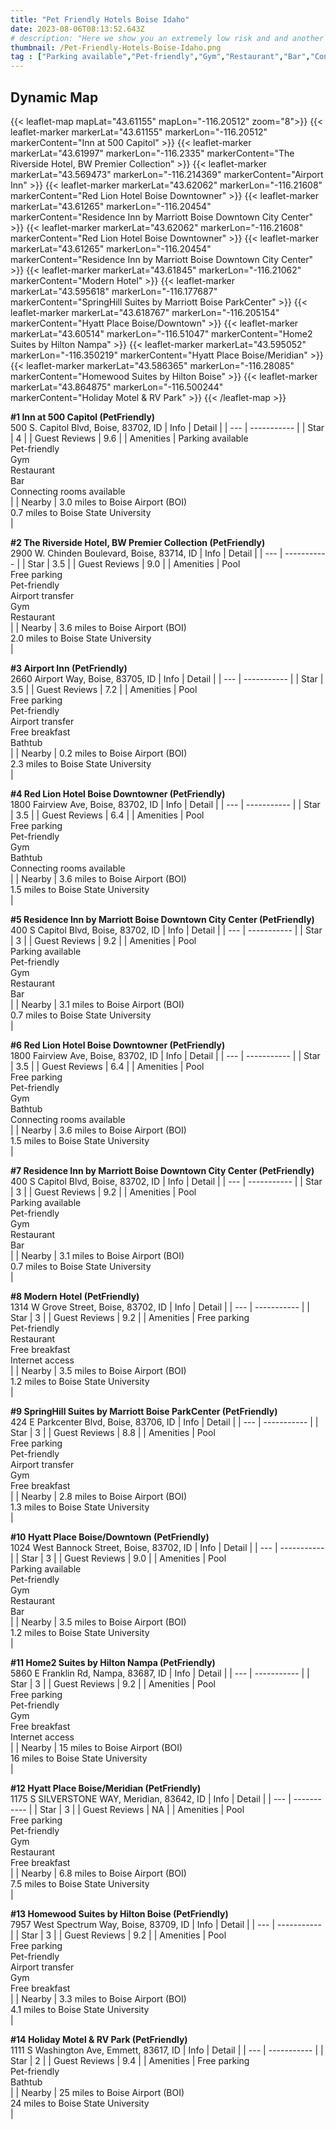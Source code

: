 ```yaml
---
title: "Pet Friendly Hotels Boise Idaho"
date: 2023-08-06T08:13:52.643Z
# description: "Here we show you an extremely low risk and and another medium risk approach to earn passive income "
thumbnail: /Pet-Friendly-Hotels-Boise-Idaho.png
tag : ["Parking available","Pet-friendly","Gym","Restaurant","Bar","Connecting rooms available","Pool","Free parking","Airport transfer","Free breakfast","Bathtub","Internet access"]
---
```


## Dynamic Map
{{< leaflet-map  mapLat="43.61155" mapLon="-116.20512" zoom="8">}}
    {{< leaflet-marker markerLat="43.61155" markerLon="-116.20512" markerContent="Inn at 500 Capitol" >}}
    {{< leaflet-marker markerLat="43.61997" markerLon="-116.2335" markerContent="The Riverside Hotel, BW Premier Collection" >}}
    {{< leaflet-marker markerLat="43.569473" markerLon="-116.214369" markerContent="Airport Inn" >}}
    {{< leaflet-marker markerLat="43.62062" markerLon="-116.21608" markerContent="Red Lion Hotel Boise Downtowner" >}}
    {{< leaflet-marker markerLat="43.61265" markerLon="-116.20454" markerContent="Residence Inn by Marriott Boise Downtown City Center" >}}
    {{< leaflet-marker markerLat="43.62062" markerLon="-116.21608" markerContent="Red Lion Hotel Boise Downtowner" >}}
    {{< leaflet-marker markerLat="43.61265" markerLon="-116.20454" markerContent="Residence Inn by Marriott Boise Downtown City Center" >}}
    {{< leaflet-marker markerLat="43.61845" markerLon="-116.21062" markerContent="Modern Hotel" >}}
    {{< leaflet-marker markerLat="43.595618" markerLon="-116.177687" markerContent="SpringHill Suites by Marriott Boise ParkCenter" >}}
    {{< leaflet-marker markerLat="43.618767" markerLon="-116.205154" markerContent="Hyatt Place Boise/Downtown" >}}
    {{< leaflet-marker markerLat="43.60514" markerLon="-116.51047" markerContent="Home2 Suites by Hilton Nampa" >}}
    {{< leaflet-marker markerLat="43.595052" markerLon="-116.350219" markerContent="Hyatt Place Boise/Meridian" >}}
    {{< leaflet-marker markerLat="43.586365" markerLon="-116.28085" markerContent="Homewood Suites by Hilton Boise" >}}
    {{< leaflet-marker markerLat="43.864875" markerLon="-116.500244" markerContent="Holiday Motel & RV Park" >}}
{{< /leaflet-map >}}


**#1 Inn at 500 Capitol (PetFriendly)**<br>500 S. Capitol Blvd, Boise, 83702, ID
| Info | Detail |
| --- | ----------- |
| Star | 4 |
| Guest Reviews | 9.6 |
| Amenities | Parking available<br>Pet-friendly<br>Gym<br>Restaurant<br>Bar<br>Connecting rooms available<br> |
| Nearby | 3.0 miles to Boise Airport (BOI)<br>0.7 miles to Boise State University<br> |

**#2 The Riverside Hotel, BW Premier Collection (PetFriendly)**<br>2900 W. Chinden Boulevard, Boise, 83714, ID
| Info | Detail |
| --- | ----------- |
| Star | 3.5 |
| Guest Reviews | 9.0 |
| Amenities | Pool<br>Free parking<br>Pet-friendly<br>Airport transfer<br>Gym<br>Restaurant<br> |
| Nearby | 3.6 miles to Boise Airport (BOI)<br>2.0 miles to Boise State University<br> |

**#3 Airport Inn (PetFriendly)**<br>2660 Airport Way, Boise, 83705, ID
| Info | Detail |
| --- | ----------- |
| Star | 3.5 |
| Guest Reviews | 7.2 |
| Amenities | Pool<br>Free parking<br>Pet-friendly<br>Airport transfer<br>Free breakfast<br>Bathtub<br> |
| Nearby | 0.2 miles to Boise Airport (BOI)<br>2.3 miles to Boise State University<br> |

**#4 Red Lion Hotel Boise Downtowner (PetFriendly)**<br>1800 Fairview Ave, Boise, 83702, ID
| Info | Detail |
| --- | ----------- |
| Star | 3.5 |
| Guest Reviews | 6.4 |
| Amenities | Pool<br>Free parking<br>Pet-friendly<br>Gym<br>Bathtub<br>Connecting rooms available<br> |
| Nearby | 3.6 miles to Boise Airport (BOI)<br>1.5 miles to Boise State University<br> |

**#5 Residence Inn by Marriott Boise Downtown City Center (PetFriendly)**<br>400 S Capitol Blvd, Boise, 83702, ID
| Info | Detail |
| --- | ----------- |
| Star | 3 |
| Guest Reviews | 9.2 |
| Amenities | Pool<br>Parking available<br>Pet-friendly<br>Gym<br>Restaurant<br>Bar<br> |
| Nearby | 3.1 miles to Boise Airport (BOI)<br>0.7 miles to Boise State University<br> |

**#6 Red Lion Hotel Boise Downtowner (PetFriendly)**<br>1800 Fairview Ave, Boise, 83702, ID
| Info | Detail |
| --- | ----------- |
| Star | 3.5 |
| Guest Reviews | 6.4 |
| Amenities | Pool<br>Free parking<br>Pet-friendly<br>Gym<br>Bathtub<br>Connecting rooms available<br> |
| Nearby | 3.6 miles to Boise Airport (BOI)<br>1.5 miles to Boise State University<br> |

**#7 Residence Inn by Marriott Boise Downtown City Center (PetFriendly)**<br>400 S Capitol Blvd, Boise, 83702, ID
| Info | Detail |
| --- | ----------- |
| Star | 3 |
| Guest Reviews | 9.2 |
| Amenities | Pool<br>Parking available<br>Pet-friendly<br>Gym<br>Restaurant<br>Bar<br> |
| Nearby | 3.1 miles to Boise Airport (BOI)<br>0.7 miles to Boise State University<br> |

**#8 Modern Hotel (PetFriendly)**<br>1314 W Grove Street, Boise, 83702, ID
| Info | Detail |
| --- | ----------- |
| Star | 3 |
| Guest Reviews | 9.2 |
| Amenities | Free parking<br>Pet-friendly<br>Restaurant<br>Free breakfast<br>Internet access<br> |
| Nearby | 3.5 miles to Boise Airport (BOI)<br>1.2 miles to Boise State University<br> |

**#9 SpringHill Suites by Marriott Boise ParkCenter (PetFriendly)**<br>424 E Parkcenter Blvd, Boise, 83706, ID
| Info | Detail |
| --- | ----------- |
| Star | 3 |
| Guest Reviews | 8.8 |
| Amenities | Pool<br>Free parking<br>Pet-friendly<br>Airport transfer<br>Gym<br>Free breakfast<br> |
| Nearby | 2.8 miles to Boise Airport (BOI)<br>1.3 miles to Boise State University<br> |

**#10 Hyatt Place Boise/Downtown (PetFriendly)**<br>1024 West Bannock Street, Boise, 83702, ID
| Info | Detail |
| --- | ----------- |
| Star | 3 |
| Guest Reviews | 9.0 |
| Amenities | Pool<br>Parking available<br>Pet-friendly<br>Gym<br>Restaurant<br>Bar<br> |
| Nearby | 3.5 miles to Boise Airport (BOI)<br>1.2 miles to Boise State University<br> |

**#11 Home2 Suites by Hilton Nampa (PetFriendly)**<br>5860 E Franklin Rd, Nampa, 83687, ID
| Info | Detail |
| --- | ----------- |
| Star | 3 |
| Guest Reviews | 9.2 |
| Amenities | Pool<br>Free parking<br>Pet-friendly<br>Gym<br>Free breakfast<br>Internet access<br> |
| Nearby | 15 miles to Boise Airport (BOI)<br>16 miles to Boise State University<br> |

**#12 Hyatt Place Boise/Meridian (PetFriendly)**<br>1175 S SILVERSTONE WAY, Meridian, 83642, ID
| Info | Detail |
| --- | ----------- |
| Star | 3 |
| Guest Reviews | NA |
| Amenities | Pool<br>Free parking<br>Pet-friendly<br>Gym<br>Restaurant<br>Free breakfast<br> |
| Nearby | 6.8 miles to Boise Airport (BOI)<br>7.5 miles to Boise State University<br> |

**#13 Homewood Suites by Hilton Boise (PetFriendly)**<br>7957 West Spectrum Way, Boise, 83709, ID
| Info | Detail |
| --- | ----------- |
| Star | 3 |
| Guest Reviews | 9.2 |
| Amenities | Pool<br>Free parking<br>Pet-friendly<br>Airport transfer<br>Gym<br>Free breakfast<br> |
| Nearby | 3.3 miles to Boise Airport (BOI)<br>4.1 miles to Boise State University<br> |

**#14 Holiday Motel & RV Park (PetFriendly)**<br>1111 S Washington Ave, Emmett, 83617, ID
| Info | Detail |
| --- | ----------- |
| Star | 2 |
| Guest Reviews | 9.4 |
| Amenities | Free parking<br>Pet-friendly<br>Bathtub<br> |
| Nearby | 25 miles to Boise Airport (BOI)<br>24 miles to Boise State University<br> |

